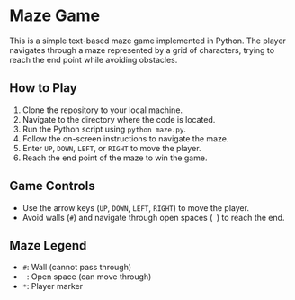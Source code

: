 # Maze Game

This is a simple text-based maze game implemented in Python. The player navigates through a maze represented by a grid of characters, trying to reach the end point while avoiding obstacles.

## How to Play

1. Clone the repository to your local machine.
2. Navigate to the directory where the code is located.
3. Run the Python script using `python maze.py`.
4. Follow the on-screen instructions to navigate the maze.
5. Enter `UP`, `DOWN`, `LEFT`, or `RIGHT` to move the player.
6. Reach the end point of the maze to win the game.

## Game Controls

- Use the arrow keys (`UP`, `DOWN`, `LEFT`, `RIGHT`) to move the player.
- Avoid walls (`#`) and navigate through open spaces (` `) to reach the end.

## Maze Legend

- `#`: Wall (cannot pass through)
- ` `: Open space (can move through)
- `*`: Player marker

